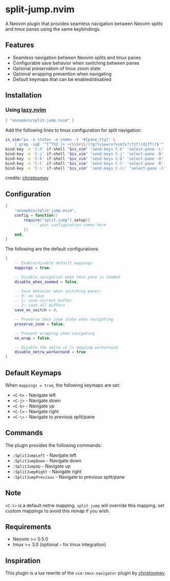 # split-jump.nvim

A Neovim plugin that provides seamless navigation between Neovim splits and tmux panes using the same keybindings.

## Features

- Seamless navigation between Neovim splits and tmux panes
- Configurable save behavior when switching between panes
- Optional preservation of tmux zoom state
- Optional wrapping prevention when navigating
- Default keymaps that can be enabled/disabled

## Installation

### Using [lazy.nvim](https://github.com/folke/lazy.nvim)

```lua
{ "anoopkcn/split-jump.nvim" }
```

Add the following lines to tmux configuration for split navigation:

```bash
is_vim="ps -o state= -o comm= -t '#{pane_tty}' \
    | grep -iqE '^[^TXZ ]+ +(\\S+\\/)?g?(view|n?vim?x?|fzf)(diff)?$'"
bind-key -n 'C-h' if-shell "$is_vim" 'send-keys C-h' 'select-pane -L'
bind-key -n 'C-j' if-shell "$is_vim" 'send-keys C-j' 'select-pane -D'
bind-key -n 'C-k' if-shell "$is_vim" 'send-keys C-k' 'select-pane -U'
bind-key -n 'C-l' if-shell "$is_vim" 'send-keys C-l' 'select-pane -R'
bind-key -n 'C-\' if-shell "$is_vim" 'send-keys C-\\' 'select-pane -l'
```
credits: [christoomey](https://github.com/christoomey/vim-tmux-navigator)


## Configuration

```lua
{
    "anoopkcn/split-jump.nvim",
    config = function()
        require("split-jump").setup({
            -- your configuration comes here
        })
    end,
}
```
The following are the default configurations:

```lua
{
    -- Enable/disable default mappings
    mappings = true,

    -- Disable navigation when tmux pane is zoomed
    disable_when_zoomed = false,

    -- Save behavior when switching panes:
    -- 0: no save
    -- 1: save current buffer
    -- 2: save all buffers
    save_on_switch = 0,

    -- Preserve tmux zoom state when navigating
    preserve_zoom = false,

    -- Prevent wrapping when navigating
    no_wrap = false,

    -- Disable the netrw <C-l> mapping workaround
    disable_netrw_workaround = true
}
```

## Default Keymaps

When `mappings = true`, the following keymaps are set:

- `<C-h>` - Navigate left
- `<C-j>` - Navigate down
- `<C-k>` - Navigate up
- `<C-l>` - Navigate right
- `<C-\>` - Navigate to previous split/pane

## Commands

The plugin provides the following commands:

- `:SplitJumpLeft` - Navigate left
- `:SplitJumpDown` - Navigate down
- `:SplitJumpUp` - Navigate up
- `:SplitJumpRight` - Navigate right
- `:SplitJumpPrevious` - Navigate to previous split/pane

## Note
`<C-l>` is a default netrw mapping. `split-jump` will override this mapping. set custom mappings to avoid this remap if you wish.

## Requirements

- Neovim >= 0.5.0
- tmux >= 3.0 (optional - for tmux integration)


## Inspiration
This plugin is a lua rewrite of the `vim-tmux-navigator` plugin by [christoomey](https://github.com/christoomey/vim-tmux-navigator)
